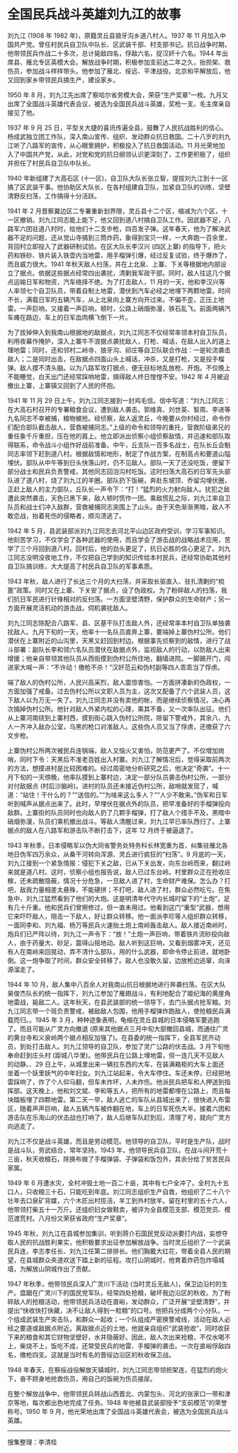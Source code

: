 # 全国民兵战斗英雄刘九江的故事

刘九江 (1908 年 1982 年)，原籍灵丘县狼牙沟乡道八村人。1937 年 11 月加入中国共产党。曾任村民兵自卫队中队长、区武装千部、村支部书记。抗日战争时期，他带领民兵作战二十多次，总计毙敌四名，俘敌六名，捉汉奸十六名。1944 年出席县、雁北专区英模大会。解放战争时期，积极参加支前达二年之久，抬担架、救伤员，参加战斗样样带头。他参加了雁北、绥远、平津战役。北京和平解放后，他又回到家乡带领民兵搞生产，建设家乡。

1950 年 8 月，刘九江先出席了察哈尔省劳模大会，荣获“生产奖章”一枚。九月又出席了全国战斗英雄代表会议，被选为全国民兵战斗英雄，奖枪一支。毛主席亲自接见了他。

1937 年 9 月 25 日，平型关大捷的喜讯传遍全县，鼓舞了人民抗战胜利的信心。杨成武独立团工作队，深入南山宣传、组织、发动群众抗日救国。二十八岁的刘九江听了八路军的宣传，从心眼里拥护，积极投入了抗日救国活动。11 月光荣地加入了中国共产党，从此，对党和党的抗日纲领认识更深刻了，工作更积极了，组织并担任了村民兵自卫队中队长。

1940 年新组建了大高石区 (十一区)，自卫队大队长张立智，提拔刘九江到十一区搞了区武装干事。他协助区大队长，在各村组建自卫队，加紧自卫队的训练，坚壁清野反扫荡，工作搞得十分活跃。

1941 年 2 月晋察冀边区二专署重新划界限，灵丘县十二个区，缩减为六个区，十一区撤销。刘九江同志能上能下，他又回到道八村搞自卫队工作。因武器不足，八路军六团驻道八村时，给他们十二支步枪，四百发子弹。这年春天，他为了解决武器不足的问题，还从觉山寺搞到三筒炸药，象得到宝贝一样，一大奔跑一百余里，背回村立即投入了武器研制试验。在区大队长李汉兴 (四区上寨) 的指导下，把火药和铁砂、铁片装入铁壶内当地雷，用手榴弹引爆，经过反复试验，终于爆炸了，而且威力很大。1941 年秋天敌人扫荡，并在上北泉、上寨、下关等根据地内部设立了据点。依据这些据点经常四出袭扰，清剿我军政干部。同时，敌人往这几个据点运输日军和物资，汽车络择不绝。为了打击敌人，11 月的一天，他和李汉兴等人率领七个自卫队员，带着自制土地雷，潜伏到汽车必经之地埋下两颗地雷。时间不长，满载日军的五辆汽车，从上北泉向上寨方向开过来。不偏不歪，正压上地雷。一声巨响，又接着一声巨响，顿时，公路上硝烟弥漫，铁石乱飞。前面两辆汽车瘫在路边，车上的日军血肉横飞倒下一片。

为了拔掉伸入到我南山根据地的敌据点，刘九江同志不仅经常率领本村自卫队员，利用夜幕作掩护，深入上寨牛不浪据点袭扰敌人，打枪、喊话，在敌人出入的道上理地雷；同时，还和邻村二岭寺、狼牙沟、祁庄等自卫队联合作战：一是轮流袭击敌人；二是同时出击，在敌据点四面山头上喊话，冲杀，又是打枪，又是投手榴弹。敌人摸不清头脑。以为八路军攻打据点，便无目标地乱放枪、开炮。不仅晚上不能睡觉，白天出门还经常踩响地雷，搞得敌人终日惶惶不安。1942 年 4 月被迫撤出上寨，上寨镇又回到了人民的怀抱。

1941 年 11 月 29 日上午，刘九江同志接到一封鸡毛信。信中写道：“刘九江同志：在大高石村召开的专署粮食会议，遭到敌人袭击。郭维真、刘世英、智周、李进等九名同志不幸被捕，粮物被抢。经侦察，敌人返灵丘，今晚要从你村经过，命令你们配合部队截击敌人，营救被捕同志。”上级的命令和领导的重托，营救阶级弟兄的重任象千斤重担，压在他的肩上。他立即派出侦察小组侦察敌情，并迅速和部队取得联系，命令战斗小组作好战前准备。中午，丘支队一百多名战士，在队长丘会魁同志率领下赶到道八村。根据敌情和地形，制定了作战方案，在制高点和要道山隘埋伏。部队从中午等到日头快落山时，仍不见敌人。部队一天了还没吃饭，便留下部分战士和民兵负责警戒，其他同志回泡沟村吃饭。这时扫荡大高石的日军先头部队进了道八村，烧了刘九江的羊圈。部队扔下饭碗，奔赴东坡顶、乔留沟埋伏圈，正赶上敌人的主力部队，丘队长一声令下：“打！”猛烈的火力射向敌人。扰犯之敌遭此突然袭击，天色已黑下来，敌人顿时慌作一团。乘敌慌乱之际，刘九江率自卫队员和战士们冲入敌群，营救被捕同志突围上了山头。由于天色渐渐黑暗，敌人不敢恋战，抬着死伤的侵略者，顺沟溃逃了。

1942 年 5 月，县武装部派刘九江同志去河北平山边区政府受训，学习军事知识。他刻苦学习，不仅学会了各种武器的使用，而且学会了游击战的战略战术应用，苦学了三个月回到道八村。回村后，他的劲头更足了，抗日必胜的信心更足了。刘九江同志没明没夜地工作，不仅把自己学到的知识传给本村民兵，还经常协助其他村自卫队搞训练，大大提高了村民兵自卫队的军事素质。

1943 年秋，敌人进行了长达三个月的大扫荡，并采取长驱直入、驻扎清剿的“梳篦”政策。同时又在上寨、下关安了据点，设了伪政权。为了粉碎敌人的扫荡，我们抗日军民进行针锋相对的反扫荡。一方面坚壁清野，保护群众的生命财产；另一方面开展灵活机动的游击战，伺机袭扰敌人。

刘九江同志除配合八路军、县、区基干队打击敌人外，还经常率本村自卫队单独袭扰敌人。九月下旬的一天，他率十一名队员直奔上寨，要端掉上寨伪村公所。他们潜伏在上寨附近的山沟里，天黑又赶回到村边。根据事先侦察到的敌情，进行了战斗部署：副队长李和领六名队员潜伏在敌据点外，监视敌人的行动，以防敌人出来增援；他亲自带领其他队员从西街摸到伪村公所住地，翻墙进院。一脚踢开门，闯进家大喊一声：“不许动！缴枪不杀！”汉奸范云和伪村副等四人乖乖当了俘虏。

端了敌人的伪村公所，人民兴高采烈，敌人震惊害怕。一方面拼凑新的伪政权，一方面加强了戒备。过去伪村公所以文职人员为主，这次又配备了六个武装人员，这下敌人以为万无一失了。刘九江同志并没有卖他的帐，而是继续侦察情况，决心再次搞掉伪村公所。他针对敌人外紧内松的心理，乘其不备，又一次率队出征。他们从上寨河南绕到上寨村西，摸到街心跳入伪村公所院，除留下警戒外，其余八、九人一齐冲入敌办公室，乌黑的枪口对准敌人。这些伪人员又当了俘虏，还缴获了六文步枪。

上寨伪村公所两次被民兵连锅端，敌人又恼火又害怕，防范更严了。不仅增加岗哨，同时下令：天黑后不准老百姓出入村寨。刘九江了解情况后，觉得采取前两次的方法，想摸进村是比较困难的。经过周密地分析研究之后，他决定“奇袭”。十一月下旬的一天傍晚，他率队摸到上寨村边，决定一部分队员袭击伪村公所，一部分对付敌据点 (村后沙脑岭)。进村的队员还未接近伪村公所，敌哨就发现了，喊道：“站住！干什么的？”“送信的。”“为啥来这么多人？”“人少不敢来。”伪军和日军听到喊声从据点出来了。此时，早埋伏在据点外的队员，把早准备好的手榴弹投向敌群。上寨街的队员同时也向敌人扔了几颗手榴弹，打了敌人个措手不及，黑暗中硝烟弥漫，队员们乘机撤出战斗。等敌人清醒过来，刘九江早已率队西归了。上寨据点的敌人在八路军和游击队不断打击下，这年 12 月终于被逼退了。

1943 年秋季，日本侵略军以伪大同省警务处特务科长林宽重为首，纠集驻雁北各地日伪军四万余众，从桑干河转向浑源、灵丘进行疯狂的“扫荡”。9 月底的一天，刘九江接到一个紧急情报：侵犯下关之敌，已从下关出发，向东台岭而来，翻过岭来就是道八村。这时，侦察小组也报告说，敌人已过东台岭。村里群众正在抢收庄稼，还未疏散隐蔽，情况十分危急，一旦敌人进了村，生命财产难保。怎么办？打吧，敌我力量相差太悬殊，不能硬拼；不打吧，敌人进了村，群众必然吃亏。在焦急中，刘九江猛然看到了他们的大炮。这是明清年代守内长城时留下的“土炮”，足有几十斤重。他和民兵们曾擦修过，但一直未用过。他看到这门“重型”武器，想用它来吓吓敌人，阻击一下敌人，好让群众转移。他一面派李珍等人组织群众转移，一面同李和、刘九福、杨万等民兵火速抬土炮上南岭轰击敌人。敌人接近南岭时，炮兵们已严阵以待，刘九江一声令下：“放！”土炮一声巨响，带着铁片流砂投向敌人，由于药量大、砂足，震得山摇地动。敌人听到这巨响，又看到烟雾冲天，还见有人在南岭来回晃动，弄不清什么部队，用的什么武器，即命令停止前进，就地卧倒。这一炮争取了时间，群众安全转移了。敌人也没敢久留，边放枪边逃窜，向涞源溜走了。

1944 年 10 月，敌人集中八百余人对我南山抗日根据地进行奔袭扫荡。在区大队昊俊杰队长的统一指挥下，刘九江参加了雁翅战斗，有利地配合了姬纪海的黄崖角地雷战，毙敌二人。这年秋天，在县武装部的统一领导下，去门头据点抢军粮。刘九江同志带一个班负责警戒，被敌敌人包围，他用手榴弹炸跑敌人，使抢粮民兵满载而归。。1945 年 3 月，种种迹象表明，龟缩在灵丘县城的日本侵略军要逃跑了。而且可能从广灵方向撤退 (原来其他据点三月中旬大部撤回县城，而通往广灵的黄台寺和义泉岭两个据点相反加强了)。在县委的统一指挥下，全县军民齐动员，到处打击敌人。刘九江领导的自卫队，参加了灵广公路的伏击战。3 月下旬他奉命赶到庄头村 (距城八华里)。他带民兵在公路上埋地雷，但一连几天不见敌人的动静。、29 日上午，从城里出来一辆拉东西的大车，在装满箱柜的大车上面还坐着一个妖里妖气的中年妇女。刘九江站起来，令大车停住。车还未停，已经把地雷踩响了，炸了个人仰马翻，但车未炸坏，人未炸伤。他派民兵把车和人押送到指挥部。这天晚上，他和刘文斌、李和等五人，把所有的地雷都埋在公路上，而且每块踏板埋了四颗地雷。第二天一早，敌人逃亡的车队从县城出来了，很快进入布雷区，随着声声巨响，敌人五辆汽车被炸翻在地，车上的日军死伤大半。接着六团和游击队在乐淘山的伏击战也打响了，敌人后继车队赶到后，清理了号，就向广灵方向逃走了。

刘九江不仅是战斗英雄，而且是劳动模范。他领导的自卫队，平时是生产队，战时是战斗队，劳武结合，常年坚持。1943 年，他领导民兵自卫队，在战斗间开荒十三亩，秋天收粮石，除换布做了手榴弹袋、子弹袋和饭包外，其余分给了贫苦民兵家属。

1949 年 6 月遭水灾，全村冲毁土地一百二十亩，其中有七户全冲了。全村九十五口人，只收粮三十石，只能吃到年底。刘江同志组织生产自救，他组织了二十八个壮年去口泉矿背媒，六个木匠出村揽活，羊工到外村放羊。留在村里的五十六人，他带领打柴五十一万斤。还组织妇女做鞋卖，被评为全县模范支部、模范党员、模范渡荒村。八月份又荣获省政府“生产奖章“。

1945 年秋，刘九江在县城参加集训，听到蒋介石国民党反动派要打内战，妄想夺取人民的抗战胜利果实，他积极要求出征参加解放战争。当时灵丘组织了一个武装民兵连，李志孝任长、刘九江任第二排排长。他们胸戴大红花，带着全县人民的期望，在县城群众夹道欢送下踏上新的征程。攻打山阴城时，他育着炸药包炸塌城墙，为解放山阴城作出了贡献。

1947 年秋季，他带领民兵深入广灵川下活动 (当时灵丘无敌人)，保卫边沿村的生产。盘踞在广灵川下的国民党军队，经常四处抢粮，破坏我边沿区的秋收。为了粉碎敌人的抢粮活动，他带领民兵活动在直峪，发动群众，广泛开展“坚壁清野”，并提出“快收快打快藏，决不让敌人得到一粒粮”的口号。他把兵分成两个小分队，一个组成武装生产突击队，和群众一起收；一个队组成严密换警戒线，活动在敌人必经之要道或敌据点附近。离敌据点近的土地，他就亲自组织“武装抢收”，同时收获下来的粮食和其它财物坚壁好，水井隐蔽好。因此，敌人次出来抢粮，不仅水喝不上，柴烧不上，饭吃不成，还常受民兵的地雷、手榴弹的袭击。一次在直峪俘敌四名，缴枪四支。这就是当时有名的晋绥边沿区的秋收保卫战。

1948 年春天，在察绥战役解放天镇城时，刘九江同志带领担架连，在猛烈的炮火下，奋不顾身地抢救伤员，用自己的饭碗为伤员接尿。

在整个解放战争中，他带领民兵转战山西晋北、内蒙包头、河北的张家口一带和津京等地，每次都出色地完成了任务。1948 年他被县武装部授予“支前模范”的荣誉称号。1950 年 9 月，他光荣地出席了全国战斗英雄代表会，被选为全国民兵战斗英雄。

---

搜集整理：李清桂